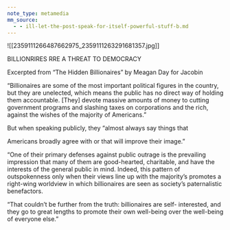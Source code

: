 ```yaml
---
note_type: metamedia
mm_source:
  - - ill-let-the-post-speak-for-itself-powerful-stuff-b.md
---
```


![[2359111266487662975_2359111263291681357.jpg]]

BILLIONRIRES RRE A THREAT TO DEMOCRACY

Excerpted from “The Hidden Billionaires” by Meagan Day for Jacobin

“Billionaires are some of the most important political figures in
the country, but they are unelected, which means the public has
no direct way of holding them accountable. [They] devote
massive amounts of money to cutting government programs
and slashing taxes on corporations and the rich, against the
wishes of the majority of Americans.”

But when speaking publicly, they “almost always say things that

Americans broadly agree with or that will improve their image.”

“One of their primary defenses against public outrage is the
prevailing impression that many of them are good-hearted,
charitable, and have the interests of the general public in mind.
Indeed, this pattern of outspokenness only when their views line
up with the majority’s promotes a right-wing worldview in
which billionaires are seen as society’s paternalistic benefactors.

“That couldn’t be further from the truth: billionaires are self-
interested, and they go to great lengths to promote their own
well-being over the well-being of everyone else.”



